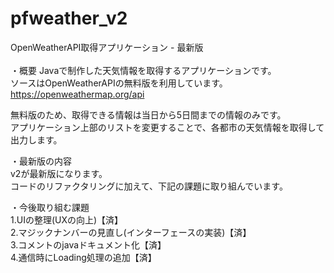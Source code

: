 # pfweather_v2
OpenWeatherAPI取得アプリケーション - 最新版
<br><br>
・概要
Javaで制作した天気情報を取得するアプリケーションです。<br>
ソースはOpenWeatherAPIの無料版を利用しています。<br>
https://openweathermap.org/api

無料版のため、取得できる情報は当日から5日間までの情報のみです。<br>
アプリケーション上部のリストを変更することで、各都市の天気情報を取得して出力します。

・最新版の内容<br>
v2が最新版になります。<br>
コードのリファクタリングに加えて、下記の課題に取り組んでいます。

・今後取り組む課題<br>
1.UIの整理(UXの向上)【済】<br>
2.マジックナンバーの見直し(インターフェースの実装)【済】<br>
3.コメントのjavaドキュメント化【済】<br>
4.通信時にLoading処理の追加【済】<br>
